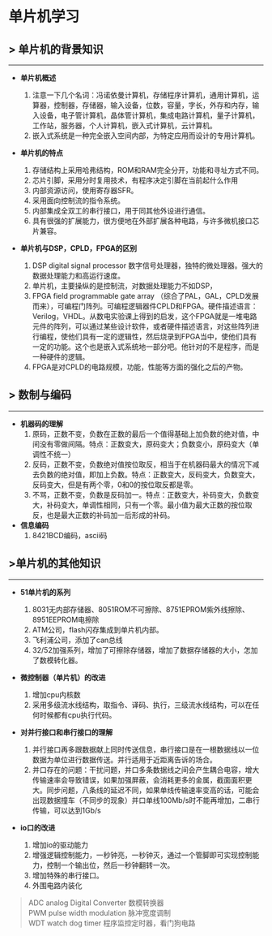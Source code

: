 # 单片机学习

## &gt; 单片机的背景知识

*****

* **单片机概述**
	1. 注意一下几个名词：冯诺依曼计算机，存储程序计算机，通用计算机，运算器，控制器，存储器，输入设备，位数，容量，字长，外存和内存，输入设备，电子管计算机，晶体管计算机，集成电路计算机，量子计算机，工作站，服务器，个人计算机，嵌入式计算机，云计算机。
	2. 嵌入式系统是一种完全嵌入空间内部，为特定应用而设计的专用计算机。

* **单片机的特点**
	1. 存储结构上采用哈弗结构，ROM和RAM完全分开，功能和寻址方式不同。
	2. 芯片引脚，采用分时复用技术，有程序决定引脚在当前起什么作用
	3. 内部资源访问，使用寄存器SFR。
	4. 采用面向控制流的指令系统。
	5. 内部集成全双工的串行接口，用于同其他外设进行通信。
	6. 具有很强的扩展能力，很方便地在外部扩展各种电路，与许多微机接口芯片兼容。

* **单片机与DSP，CPLD，FPGA的区别**
	1. DSP digital signal processor 数字信号处理器，独特的微处理器。强大的数据处理能力和高运行速度。
	2. 单片机，主要操纵的是控制流，对数据处理能力不如DSP，
	3. FPGA field programmable gate array （综合了PAL，GAL，CPLD发展而来），可编程门阵列。可编程逻辑器件CPLD和FPGA。硬件描述语言：Verilog，VHDL。从数电实验课上得到的启发，这个FPGA就是一堆电路元件的阵列，可以通过某些设计软件，或者硬件描述语言，对这些阵列进行编程，使他们具有一定的逻辑性，然后烧录到FPGA当中，使他们具有一定的功能。这个也是嵌入式系统地一部分吧。他针对的不是程序，而是一种硬件的逻辑。
	4. FPGA是对CPLD的电路规模，功能，性能等方面的强化之后的产物。

## &gt; 数制与编码

****

* **机器码的理解**
	1. 原码，正数不变，负数在正数的最后一个值得基础上加负数的绝对值，中间没有零做间隔。特点：正数变大，原码变大；负数变小，原码变大（单调性不统一）
	2. 反码，正数不变，负数绝对值按位取反，相当于在机器码最大的情况下减去负数的绝对值，即加上负数。特点：正数变大，反码变大，负数变大，反码变大，但是有两个零，0和0的按位取反都是零。
	3. 不骂，正数不变，负数是反码加一。特点：正数变大，补码变大，负数变大，补码变大，单调性相同，只有一个零。最小值为最大正数的按位取反，也是最大正数的补码加一后形成的补码。
* **信息编码**
	1. 8421BCD编码，ascii码


## &gt;单片机的其他知识

-----

* **51单片机的系列**
	1. 8031无内部存储器、8051ROM不可擦除、8751EPROM紫外线擦除、8951EEPROM电擦除
	2. ATM公司，flash闪存集成到单片机内部。
	3. 飞利浦公司，添加了can总线
	4. 32/52加强系列，增加了可擦除存储器，增加了数据存储器的大小，怎加了数模转化器。

* **微控制器（单片机）的改进**
	1. 增加cpu内核数
	2. 采用多级流水线结构，取指令、译码、执行，三级流水线结构，可以在任何时候都有cpu执行代码。
* **对并行接口和串行接口的理解**
	1. 并行接口再多跟数据献上同时传送信息，串行接口是在一根数据线以一位数据为单位进行数据传送。并行适用于近距离告诉的场合。
	2. 并口存在的问题：干扰问题，并口多条数据线之间会产生耦合电容，增大传输速率会导致错误，如果加强屏蔽，会消耗更多的金属，截面面积更大。同步问题，八条线的延迟不同，如果单线传输速率变高的话，可能会出现数据撞车（不同步的现象）并口单线100Mb/s时不能再增加，二串行传输，可以达到1Gb/s
* **io口的改进**
	1. 增加io的驱动能力
	2. 增强逻辑控制能力，一秒钟亮，一秒钟灭，通过一个管脚即可实现控制能力，控制一个输出位，然后一秒钟翻转一次。
	3. 增加特殊的串行接口。
	4. 外围电路内装化


> ADC analog Digital Converter 数模转换器  
> PWM pulse width modulation 脉冲宽度调制  
> WDT watch dog timer 程序监控定时器，看门狗电路  
> 